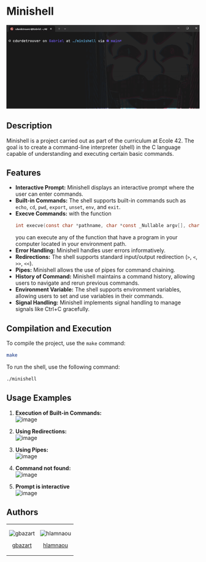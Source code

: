 # Minishell

![minishell](./gif/minishell.gif)

## Description
Minishell is a project carried out as part of the curriculum at Ecole 42. The goal is to create a command-line interpreter (shell) in the C language capable of understanding and executing certain basic commands.

## Features
- **Interactive Prompt:** Minishell displays an interactive prompt where the user can enter commands.
- **Built-in Commands:** The shell supports built-in commands such as `echo`, `cd`, `pwd`, `export`, `unset`, `env`, and `exit`.
- **Execve Commands:** with the function
  ```c
  int execve(const char *pathname, char *const _Nullable argv[], char *const _Nullable envp[]);
  ```
   you can execute any of the function that have a program in your computer located in your environment path.
- **Error Handling:** Minishell handles user errors informatively.
- **Redirections:** The shell supports standard input/output redirection (`>`, `<`, `>>`, `<<`).
- **Pipes:** Minishell allows the use of pipes for command chaining.
- **History of Command:** Minishell maintains a command history, allowing users to navigate and rerun previous commands.
- **Environment Variable:** The shell supports environment variables, allowing users to set and use variables in their commands.
- **Signal Handling:** Minishell implements signal handling to manage signals like Ctrl+C gracefully.

## Compilation and Execution
To compile the project, use the `make` command:
```bash
make
```
To run the shell, use the following command:
```bash
./minishell
```
## Usage Examples
1. **Execution of Built-in Commands:** <br>
   ![image](https://github.com/cdurdetrouver/minishell/assets/76235778/3edab181-e196-459a-b8b9-fd8f78118340)

2. **Using Redirections:** <br>
   ![image](https://github.com/cdurdetrouver/minishell/assets/76235778/58f8d3a6-303b-4cdd-b73a-a720efc8e854)

3. **Using Pipes:** <br>
   ![image](https://github.com/cdurdetrouver/minishell/assets/76235778/7f46fbdb-f02d-4129-be54-50bc0b9d34de)

4. **Command not found:** <br>
   ![image](https://github.com/cdurdetrouver/minishell/assets/76235778/722d0f6f-ab04-4890-b4e4-d0f3ffe88460)

5. **Prompt is interactive** <br>
   ![image](https://github.com/cdurdetrouver/minishell/assets/76235778/23fd3c3a-dd94-40b1-b963-0de3cfafc75d)


## Authors
<table align="center">
  <tr>
    <td>
      <p align="center">
        <img src="https://cdn.intra.42.fr/users/d09dee629a391a7648155ed831d0aeb5/gbazart.jpg" alt="gbazart" width="100">
      </p>
      <p align="center"><a href="https://github.com/cdurdetrouver">gbazart</a></p>
    </td>
    <td>
      <p align="center">
        <img src="https://cdn.intra.42.fr/users/a5947886f8cad94d78e0286baeb8b7ef/hlamnaou.jpg" alt="hlamnaou" width="100">
      </p>
      <p align="center"><a href="https://github.com/ArCheRy154">hlamnaou</a></p>
    </td>
  </tr>
</table>
